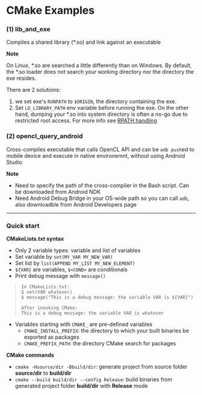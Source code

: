 # CMake Examples

### (1) lib_and_exe

Compiles a shared library (*.so) and link against an executable

**Note**

On Linux, *.so are searched a little differently than on Windows. By default, the *.so loader does not search your working directory nor the directory the exe resides. 

There are 2 solutions: 
1. we set exe's `RUNPATH` to `$ORIGIN`, the directory containing the exe.
2. Set `LD_LIBRARY_PATH` env variable before running the exe. On the other hand, dumping your *.so into system directory is often a no-go due to restricted root access. For more info see [RPATH handling](https://gitlab.kitware.com/cmake/community/wikis/doc/cmake/RPATH-handling)

### (2) opencl_query_android
Cross-compiles executable that calls OpenCL API and can be `adb push`ed to mobile device and execute in native environemnt, without using Android Studio

**Note**
* Need to specify the path of the cross-compiler in the Bash script. Can be downloaded from Android NDK
* Need Android Debug Bridge in your OS-wide path so you can call `adb`, also downloadble from Android Developers page

***

### Quick start
**CMakeLists.txt syntax**
* Only 2 variable types: variable and list of variables
* Set variable by `set(MY_VAR MY_NEW_VAR)`
* Set list by `list(APPEND MY_LIST MY_NEW_ELEMENT)`
* `${VAR}` are variables, `$<COND>` are conditionals
* Print debug message with `message()`
> ```
> In CMakeLists.txt:
> $ set(VAR whatever)
> $ message("This is a debug message: the variable VAR is ${VAR}")
>
> After invoking CMake:
> This is a debug message: the variable VAR is whatever
> ```
* Variables starting with `CMAKE_` are pre-defined variables
  - `CMAKE_INSTALL_PREFIX`: the directory to which your built binaries be exported as packages
  - `CMAKE_PREFIX_PATH`: the directory CMake search for packages

**CMake commands**

* `cmake -Hsource/dir -Bbuild/dir`: generate project from source folder **source/dir** to **build/dir**
* `cmake --build build/dir --config Release`: build binaries from generated project folder **build/dir** with **Release** mode
